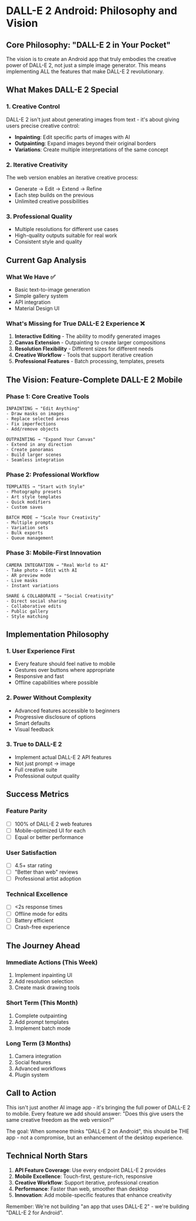 # DALL-E 2 Android: Philosophy and Vision

## Core Philosophy: "DALL-E 2 in Your Pocket"

The vision is to create an Android app that truly embodies the creative power of DALL-E 2, not just a simple image generator. This means implementing ALL the features that make DALL-E 2 revolutionary.

## What Makes DALL-E 2 Special

### 1. **Creative Control**
DALL-E 2 isn't just about generating images from text - it's about giving users precise creative control:
- **Inpainting**: Edit specific parts of images with AI
- **Outpainting**: Expand images beyond their original borders
- **Variations**: Create multiple interpretations of the same concept

### 2. **Iterative Creativity**
The web version enables an iterative creative process:
- Generate → Edit → Extend → Refine
- Each step builds on the previous
- Unlimited creative possibilities

### 3. **Professional Quality**
- Multiple resolutions for different use cases
- High-quality outputs suitable for real work
- Consistent style and quality

## Current Gap Analysis

### What We Have ✅
- Basic text-to-image generation
- Simple gallery system
- API integration
- Material Design UI

### What's Missing for True DALL-E 2 Experience ❌
1. **Interactive Editing** - The ability to modify generated images
2. **Canvas Extension** - Outpainting to create larger compositions
3. **Resolution Flexibility** - Different sizes for different needs
4. **Creative Workflow** - Tools that support iterative creation
5. **Professional Features** - Batch processing, templates, presets

## The Vision: Feature-Complete DALL-E 2 Mobile

### Phase 1: Core Creative Tools
```
INPAINTING → "Edit Anything"
- Draw masks on images
- Replace selected areas
- Fix imperfections
- Add/remove objects

OUTPAINTING → "Expand Your Canvas"
- Extend in any direction
- Create panoramas
- Build larger scenes
- Seamless integration
```

### Phase 2: Professional Workflow
```
TEMPLATES → "Start with Style"
- Photography presets
- Art style templates
- Quick modifiers
- Custom saves

BATCH MODE → "Scale Your Creativity"
- Multiple prompts
- Variation sets
- Bulk exports
- Queue management
```

### Phase 3: Mobile-First Innovation
```
CAMERA INTEGRATION → "Real World to AI"
- Take photo → Edit with AI
- AR preview mode
- Live masks
- Instant variations

SHARE & COLLABORATE → "Social Creativity"
- Direct social sharing
- Collaborative edits
- Public gallery
- Style matching
```

## Implementation Philosophy

### 1. **User Experience First**
- Every feature should feel native to mobile
- Gestures over buttons where appropriate
- Responsive and fast
- Offline capabilities where possible

### 2. **Power Without Complexity**
- Advanced features accessible to beginners
- Progressive disclosure of options
- Smart defaults
- Visual feedback

### 3. **True to DALL-E 2**
- Implement actual DALL-E 2 API features
- Not just prompt → image
- Full creative suite
- Professional output quality

## Success Metrics

### Feature Parity
- [ ] 100% of DALL-E 2 web features
- [ ] Mobile-optimized UI for each
- [ ] Equal or better performance

### User Satisfaction
- [ ] 4.5+ star rating
- [ ] "Better than web" reviews
- [ ] Professional artist adoption

### Technical Excellence
- [ ] <2s response times
- [ ] Offline mode for edits
- [ ] Battery efficient
- [ ] Crash-free experience

## The Journey Ahead

### Immediate Actions (This Week)
1. Implement inpainting UI
2. Add resolution selection
3. Create mask drawing tools

### Short Term (This Month)
1. Complete outpainting
2. Add prompt templates
3. Implement batch mode

### Long Term (3 Months)
1. Camera integration
2. Social features
3. Advanced workflows
4. Plugin system

## Call to Action

This isn't just another AI image app - it's bringing the full power of DALL-E 2 to mobile. Every feature we add should answer: "Does this give users the same creative freedom as the web version?"

The goal: When someone thinks "DALL-E 2 on Android", this should be THE app - not a compromise, but an enhancement of the desktop experience.

## Technical North Stars

1. **API Feature Coverage**: Use every endpoint DALL-E 2 provides
2. **Mobile Excellence**: Touch-first, gesture-rich, responsive
3. **Creative Workflow**: Support iterative, professional creation
4. **Performance**: Faster than web, smoother than desktop
5. **Innovation**: Add mobile-specific features that enhance creativity

Remember: We're not building "an app that uses DALL-E 2" - we're building "DALL-E 2 for Android".